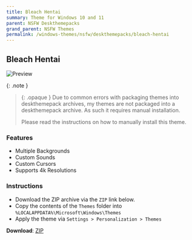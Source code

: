 ```yaml
---
title: Bleach Hentai
summary: Theme for Windows 10 and 11
parent: NSFW Deskthemepacks
grand_parent: NSFW Themes
permalink: /windows-themes/nsfw/deskthemepacks/bleach-hentai
---
```


## Bleach Hentai

![Preview][Preview]

{: .note }
> {: .opaque }
> Due to common errors with packaging themes into deskthemepack archives, my themes are not packaged into a deskthemepack archive. As such it requires manual installation.
> 
> Please read the instructions on how to manually install this theme.

### Features

- Multiple Backgrounds
- Custom Sounds
- Custom Cursors
- Supports 4k Resolutions

### Instructions

- Download the ZIP archive via the `ZIP` link below.
- Copy the contents of the `Themes` folder into `%LOCALAPPDATA%\Microsoft\Windows\Themes`
- Apply the theme via `Settings > Personalization > Themes`


**Download**: [ZIP][ZIP]

<!-- ///////////////////////////////////////////////////////////////////////////////////////////////////////////////////////////////////////////////////// -->

[Preview]: https://gitlab.com/the-back-room/deskthemepacks/nsfw/bleach-hentai/-/raw/main/Extras/Preview.bmp

<!-- ////////////////////////////////////////////////////////////////////////////////////////////////////////////////////// -->

[ZIP]: https://gitlab.com/the-back-room/deskthemepacks/nsfw/bleach-hentai/-/archive/main/bleach-hentai-main.zip

<!-- ///////////////////////////////////////////////////////////////////////////////////////////////////////////////////////////////////////////////////// -->
